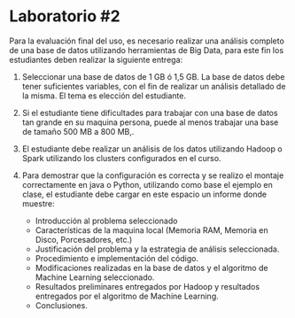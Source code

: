 # Laboratorio #2

Para la evaluación final del uso, es necesario realizar una análisis completo de una base de datos utilizando herramientas de Big Data, para este fin los estudiantes deben realizar la siguiente entrega:

1. Seleccionar una base de datos de 1 GB ó 1,5 GB. La base de datos debe tener suficientes variables, con el fin de realizar un análisis detallado de la misma. El tema es elección del estudiante.
2. Si el estudiante tiene dificultades para trabajar con una base de datos tan grande en su maquina persona, puede al menos trabajar una base de tamaño 500 MB a 800 MB,.
3. El estudiante debe realizar un análisis de los datos utilizando Hadoop o Spark utilizando los clusters configurados en el curso.
4.  Para demostrar que la configuración es correcta y se realizo el montaje correctamente en java o Python, utilizando como base el ejemplo en clase, el estudiante debe cargar en este espacio un informe donde muestre:

    - Introducción al problema seleccionado
    - Características de la maquina local (Memoria RAM, Memoria en Disco, Porcesadores, etc.)
    - Justificación del problema y la estrategia de análisis seleccionada.
    - Procedimiento e implementación del código.
    - Modificaciones realizadas en la base de datos y el algoritmo de Machine Learning seleccionado.
    - Resultados preliminares entregados por Hadoop y resultados entregados por el algoritmo de Machine Learning.
    - Conclusiones.

